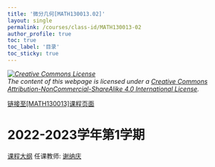 ```yaml
---
title: '微分几何[MATH130013.02]'
layout: single
permalink: /courses/class-id/MATH130013-02
author_profile: true
toc: true
toc_label: '目录'
toc_sticky: true
---
```



<div class='notice--warning'>
	<p><i><a rel='license' href='http://creativecommons.org/licenses/by-nc-sa/4.0/'><img alt='Creative Commons License' style='border-width:0' src='https://i.creativecommons.org/l/by-nc-sa/4.0/88x31.png' /></a><br /> The content of this webpage is licensed under a <a rel='license' href='http://creativecommons.org/licenses/by-nc-sa/4.0/'>Creative Commons Attribution-NonCommercial-ShareAlike 4.0 International License</a>.</i></p>
</div>

<a href='https://fdu-math.github.io/courses/MATH130013'>链接至[MATH130013]课程页面</a>

# 2022-2023学年第1学期
<a href='https://fdu-math.github.io/courses/syllabus/MATH130013.02-2022-2023-1 (Encrypted).pdf'>课程大纲</a>
任课教师: <a href='https://fdu-math.github.io/teachers/谢纳庆'>谢纳庆</a>
